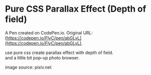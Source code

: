 # Pure CSS Parallax Effect (Depth of field)

A Pen created on CodePen.io. Original URL: [https://codepen.io/FlyC/pen/abGLyL](https://codepen.io/FlyC/pen/abGLyL).

use pure css create parallax effect with depth of field.  
and a little bit pop-up photo browser.

image source: pixiv.net